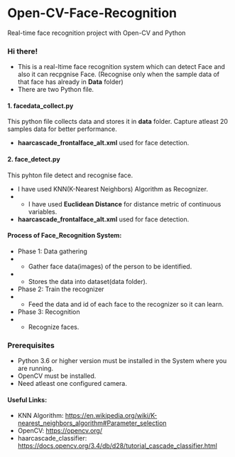 # Open-CV-Face-Recognition
Real-time face recognition project with Open-CV and Python

### Hi there!
- This is a real-ltime face recognition system which can detect Face and also it can recpgnise Face. 
(Recognise only when the sample data of that face has already in <b>Data</b> folder)
- There are two Python file.

#### 1. facedata_collect.py
This python file collects data and stores it in <b>data</b> folder.
Capture atleast 20 samples data for better performance.
- <b>haarcascade_frontalface_alt.xml</b> used for face detection.
#### 2. face_detect.py
This pyhton file detect and recognise face. 
- I have used KNN(K-Nearest Neighbors) Algorithm as Recognizer.
- - I have used <b>Euclidean Distance</b> for distance metric of continuous variables.
- <b>haarcascade_frontalface_alt.xml</b> used for face detection.

#### Process of Face_Recognition System:
- Phase 1: Data gathering
- - Gather face data(images) of the person to be identified.
- - Stores the data into dataset(data folder).
- Phase 2: Train the recognizer
- - Feed the data and id of each face to the recognizer so it can learn.
- Phase 3: Recognition
- - Recognize faces.

### Prerequisites
- Python 3.6 or higher version must be installed in the System where you are running.
- OpenCV must be installed.
- Need atleast one configured camera.

#### Useful Links:
- KNN Algorithm: https://en.wikipedia.org/wiki/K-nearest_neighbors_algorithm#Parameter_selection
- OpenCV: https://opencv.org/
- haarcascade_classifier: https://docs.opencv.org/3.4/db/d28/tutorial_cascade_classifier.html
